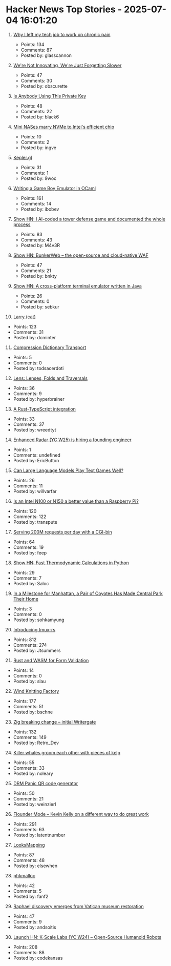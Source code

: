 # Hacker News Top Stories - 2025-07-04 16:01:20

1. [Why I left my tech job to work on chronic pain](https://sailhealth.substack.com/p/why-i-left-my-tech-job-to-work-on)
   - Points: 134
   - Comments: 87
   - Posted by: glasscannon

2. [We're Not Innovating, We're Just Forgetting Slower](https://www.elektormagazine.com/articles/opinion-no-innovation-forgetting-slower)
   - Points: 47
   - Comments: 30
   - Posted by: obscurette

3. [Is Anybody Using This Private Key](https://isanybodyusingthisprivatekey.com/)
   - Points: 48
   - Comments: 22
   - Posted by: black6

4. [Mini NASes marry NVMe to Intel's efficient chip](https://www.jeffgeerling.com/blog/2025/mini-nases-marry-nvme-intels-efficient-chip)
   - Points: 10
   - Comments: 2
   - Posted by: ingve

5. [Kepler.gl](https://kepler.gl/)
   - Points: 31
   - Comments: 1
   - Posted by: 9woc

6. [Writing a Game Boy Emulator in OCaml](https://linoscope.github.io/writing-a-game-boy-emulator-in-ocaml/)
   - Points: 161
   - Comments: 14
   - Posted by: ibobev

7. [Show HN: I AI-coded a tower defense game and documented the whole process](https://github.com/maciej-trebacz/tower-of-time-game)
   - Points: 83
   - Comments: 43
   - Posted by: M4v3R

8. [Show HN: BunkerWeb – the open-source and cloud-native WAF](https://docs.bunkerweb.io/latest/)
   - Points: 47
   - Comments: 21
   - Posted by: bnkty

9. [Show HN: A cross-platform terminal emulator written in Java](https://github.com/sebkur/forceterm)
   - Points: 26
   - Comments: 0
   - Posted by: sebkur

10. [Larry (cat)](https://en.wikipedia.org/wiki/Larry_(cat))
   - Points: 123
   - Comments: 31
   - Posted by: dcminter

11. [Compression Dictionary Transport](https://developer.mozilla.org/en-US/docs/Web/HTTP/Guides/Compression_dictionary_transport)
   - Points: 5
   - Comments: 0
   - Posted by: todsacerdoti

12. [Lens: Lenses, Folds and Traversals](https://hackage.haskell.org/package/lens)
   - Points: 36
   - Comments: 9
   - Posted by: hyperbrainer

13. [A Rust-TypeScript integration](https://github.com/beeeeep54/rust-typescript)
   - Points: 33
   - Comments: 37
   - Posted by: wreedtyt

14. [Enhanced Radar (YC W25) is hiring a founding engineer](undefined)
   - Points: 1
   - Comments: undefined
   - Posted by: EricButton

15. [Can Large Language Models Play Text Games Well?](https://arxiv.org/abs/2304.02868)
   - Points: 26
   - Comments: 11
   - Posted by: willvarfar

16. [Is an Intel N100 or N150 a better value than a Raspberry Pi?](https://www.jeffgeerling.com/blog/2025/intel-n100-better-value-raspberry-pi)
   - Points: 120
   - Comments: 122
   - Posted by: transpute

17. [Serving 200M requests per day with a CGI-bin](https://jacob.gold/posts/serving-200-million-requests-with-cgi-bin/)
   - Points: 64
   - Comments: 19
   - Posted by: feep

18. [Show HN: Fast Thermodynamic Calculations in Python](https://dlr-institute-of-future-fuels.github.io/gaspype/)
   - Points: 29
   - Comments: 7
   - Posted by: Saloc

19. [In a Milestone for Manhattan, a Pair of Coyotes Has Made Central Park Their Home](https://www.smithsonianmag.com/science-nature/in-a-milestone-for-manhattan-a-pair-of-coyotes-has-made-central-park-their-home-180986892/)
   - Points: 3
   - Comments: 0
   - Posted by: sohkamyung

20. [Introducing tmux-rs](https://richardscollin.github.io/tmux-rs/)
   - Points: 812
   - Comments: 274
   - Posted by: Jtsummers

21. [Rust and WASM for Form Validation](https://sebastian.lauwe.rs/blog/rust-wasm-form-validation/)
   - Points: 14
   - Comments: 0
   - Posted by: slau

22. [Wind Knitting Factory](https://www.merelkarhof.nl/work/wind-knitting-factory)
   - Points: 177
   - Comments: 51
   - Posted by: bschne

23. [Zig breaking change – initial Writergate](https://github.com/ziglang/zig/pull/24329)
   - Points: 132
   - Comments: 149
   - Posted by: Retro_Dev

24. [Killer whales groom each other with pieces of kelp](https://www.science.org/content/article/killer-whales-groom-each-other-pieces-kelp)
   - Points: 55
   - Comments: 33
   - Posted by: noleary

25. [DRM Panic QR code generator](https://rust-for-linux.com/drm-panic-qr-code-generator)
   - Points: 50
   - Comments: 21
   - Posted by: weinzierl

26. [Flounder Mode – Kevin Kelly on a different way to do great work](https://joincolossus.com/article/flounder-mode/)
   - Points: 291
   - Comments: 63
   - Posted by: latentnumber

27. [LooksMapping](https://looksmapping.com/)
   - Points: 87
   - Comments: 48
   - Posted by: elsewhen

28. [phkmalloc](https://phk.freebsd.dk/sagas/phkmalloc/)
   - Points: 42
   - Comments: 5
   - Posted by: fanf2

29. [Raphael discovery emerges from Vatican museum restoration](https://news.artnet.com/art-world/raphael-rooms-restoration-discovery-2662624)
   - Points: 47
   - Comments: 9
   - Posted by: andsoitis

30. [Launch HN: K-Scale Labs (YC W24) – Open-Source Humanoid Robots](undefined)
   - Points: 208
   - Comments: 88
   - Posted by: codekansas

